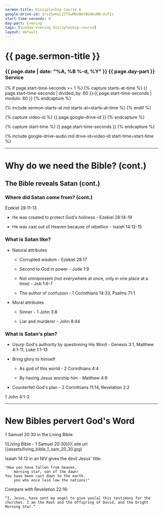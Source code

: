 ```yaml
---
sermon-title: Discipleship Course 6
google-drive-id: 1rs25xKuL2ITSwMOvBmY0GA6uRW-VufIs
start-time-seconds: 0
day-part: Evening
tags: [sunday-evening discipleship-course]
layout: default
---
```


# {{ page.sermon-title }}

### {{ page.date | date: "%A, %B %-d, %Y" }} {{ page.day-part }} Service

{% if page.start-time-seconds >= 1 %}
{% capture starts-at-time %}
{{ page.start-time-seconds | divided_by: 60 }}:{{ page.start-time-seconds | modulo: 60 }}
{% endcapture %}

{% include sermon-starts-at.md starts-at=starts-at-time %}
{% endif %}

{% capture video-id %}
{{ page.google-drive-id }}
{% endcapture %}

{% capture start-time %}
{{ page.start-time-seconds }}
{% endcapture %}

{% include google-drive-audio.md drive-id=video-id start-time=start-time %}

***

# Why do we need the Bible? (cont.)

## The Bible reveals Satan (cont.)

### Where did Satan come from? (cont.)

Ezekiel 28:11-13

- He was created to protect God's holiness - Ezekiel 28:14-19

- He was cast out of Heaven because of rebellion - Isaiah 14:12-15

### What is Satan like?

- Natural attributes

    - Corrupted wisdom - Ezekiel 28:17

    - Second to God in power - Jude 1:9

    - Not omnipresent (not everywhere at once, only in one place at a time) - Job 1:6-7

    - The author of confusion - 1 Corinthians 14:33, Psalms 71:1

- Moral attributes

    - Sinner - 1 John 3:8

    - Liar and murderer - John 8:44

### What is Satan's plan?

- Usurp God's authority by questioning His Word - Genesis 3:1, Matthew 4:1-11, Luke 1:1-13

- Bring glory to himself

    - As god of this world - 2 Corinthians 4:4

    - By having Jesus worship him - Matthew 4:9

- Counterfeit God's plan - 2 Corinthians 11:14, Revelation 2:2

1 John 4:1-3

***

# New Bibles pervert God's Word

1 Samuel 20:30 in the Living Bible:

![Living Bible - 1 Samuel 20:30]({{ site.url }}assets/living_bible_1_sam_20_30.jpg)

Isaiah 14:12 in an NIV gives the devil Jesus' title:

    "How you have fallen from heaven,
        morning star, son of the dawn!
    You have been cast down to the earth,
        you who once laid low the nations!"

Compare with Revelation 22:16:

    “I, Jesus, have sent my angel to give you[a] this testimony for the churches. I am the Root and the Offspring of David, and the bright Morning Star.”

